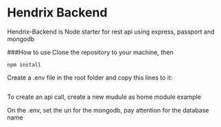 # Hendrix Backend

Hendrix-Backend is Node starter for rest api using express, passport and mongodb

###How to use
Clone the repository to your machine, then
````
npm install
````
Create a .env file in the root folder and copy this lines to it:
````

````
To create an api call, create a new mudule as home module example

On the .env, set the uri for the mongodb, pay attention for the database name

